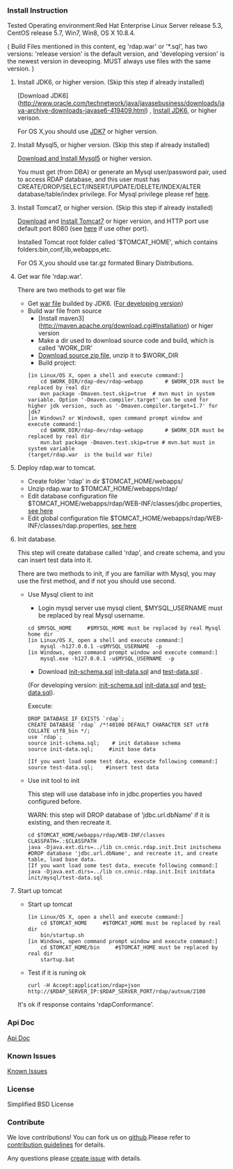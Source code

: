 ### Install Instruction

Tested Operating environment:Red Hat Enterprise Linux Server release 5.3, CentOS release 5.7, Win7, Win8, OS X 10.8.4.

( Build Files mentioned in this content, eg 'rdap.war' or '*.sql', has two versions: 'release version' is the default version, and  'developing version' is the newest version in deveoping. MUST always use files with the same version. )

1. Install JDK6, or higher version. (Skip this step if already installed)
   
   [Download JDK6] (http://www.oracle.com/technetwork/java/javasebusiness/downloads/java-archive-downloads-javase6-419409.html) ,  [Install JDK6](http://www.oracle.com/technetwork/java/javase/install-142943.html), or higher verison.

   For OS X,you should use [JDK7](http://www.oracle.com/technetwork/java/javase/downloads/jdk7-downloads-1880260.html) or higher version.
2. Install Mysql5, or higher version. (Skip this step if already installed)
   
   [Download and Install Mysql5](http://dev.mysql.com/downloads/mysql) or higher version. 
     
   You must get (from DBA) or generate an Mysql user/password pair, used to access RDAP database, and this user must has CREATE/DROP/SELECT/INSERT/UPDATE/DELETE/INDEX/ALTER database/table/index privilege. For Mysql privilege please ref [here](http://dev.mysql.com/doc/refman/5.1/en/grant.html).

3. Install Tomcat7, or higher version. (Skip this step if already installed)

   [Download](http://tomcat.apache.org/download-70.cgi) and [Install Tomcat7](http://tomcat.apache.org/tomcat-7.0-doc/setup.html) or higer version, and HTTP port use default port 8080 (see [here](http://tomcat.apache.org/tomcat-7.0-doc/RUNNING.txt) if use other port). 


    Installed Tomcat root folder called '$TOMCAT_HOME', which contains folders:bin,conf,lib,webapps,etc.
    
    For OS X,you should use tar.gz formated Binary Distributions.

4. Get war file 'rdap.war'. 

   There are two methods to get war file
   * Get [war file](https://github.com/cnnic/rdap/raw/dev/rdap-webapp/build/rdap.war) builded by JDK6. ([For developing version](https://github.com/cnnic/rdap/raw/dev/rdap-webapp/build/rdap.war))
   * Build war file from source
      *  [Install maven3] (http://maven.apache.org/download.cgi#Installation) or higer version
      *  Make a dir used to download source code and build, which is called 'WORK_DIR'
      *  [Download source zip file](https://github.com/cnnic/rdap/archive/dev.zip), unzip it to $WORK_DIR
      *  Build project:
		```
		[in Linux/OS X, open a shell and execute command:]
			cd $WORK_DIR/rdap-dev/rdap-webapp		# $WORK_DIR must be replaced by real dir
			mvn package -Dmaven.test.skip=true	# mvn must in system variable. Option '-Dmaven.compiler.target' can be used for higher jdk version, such as '-Dmaven.compiler.target=1.7' for jdk7
		[in Windows7 or Windows8, open command prompt window and execute command:]
			cd $WORK_DIR/rdap-dev/rdap-webapp		# $WORK_DIR must be replaced by real dir
			mvn.bat package -Dmaven.test.skip=true # mvn.bat must in system variable
		(target/rdap.war  is the build war file)
	
		```
5. Deploy rdap.war to tomcat.
   * Create folder 'rdap' in dir $TOMCAT_HOME/webapps/
   * Unzip rdap.war to $TOMCAT_HOME/webapps/rdap/
   * Edit database configuration file $TOMCAT_HOME/webapps/rdap/WEB-INF/classes/jdbc.properties, [see here](https://github.com/cnnic/rdap/wiki/jdbc.properties)
   * Edit global configuration file $TOMCAT_HOME/webapps/rdap/WEB-INF/classes/rdap.properties, [see here](https://github.com/cnnic/rdap/wiki/rdap.properties)

6. Init database. 
   
   This step will create database called 'rdap', and create schema, and you can insert test data into it. 

   There are two methods to init, if you are familiar with Mysql, you may use the first method, and if not you should use second.
   * Use Mysql client to init
      *  Login mysql server use mysql client, $MYSQL_USERNAME must be replaced by real Mysql username.
     
		```
		cd $MYSQL_HOME     #$MYSQL_HOME must be replaced by real Mysql home dir
		[in Linux/OS X, open a shell and execute command:]
	   		mysql -h127.0.0.1 -u$MYSQL_USERNAME  -p
		[in Windows, open command prompt window and execute command:]
			mysql.exe -h127.0.0.1 -u$MYSQL_USERNAME  -p	
		```
      *  Download [init-schema.sql](https://raw.githubusercontent.com/cnnic/rdap/master/rdap-webapp/src/main/resources/init/mysql/init-schema.sql) [init-data.sql](https://raw.githubusercontent.com/cnnic/rdap/master/rdap-webapp/src/main/resources/init/mysql/init-data.sql) and [test-data.sql](https://raw.githubusercontent.com/cnnic/rdap/master/rdap-webapp/src/main/resources/init/mysql/test-data.sql) . 
      
      	(For developing version: [init-schema.sql](https://raw.githubusercontent.com/cnnic/rdap/dev/rdap-webapp/src/main/resources/init/mysql/init-schema.sql) [init-data.sql](https://raw.githubusercontent.com/cnnic/rdap/dev/rdap-webapp/src/main/resources/init/mysql/init-data.sql) and [test-data.sql](https://raw.githubusercontent.com/cnnic/rdap/dev/rdap-webapp/src/main/resources/init/mysql/test-data.sql)).
      
      	Execute: 
      
	   	```
		DROP DATABASE IF EXISTS `rdap`;
		CREATE DATABASE `rdap` /*!40100 DEFAULT CHARACTER SET utf8 COLLATE utf8_bin */;
		use `rdap`;
	   	source init-schema.sql;    # init database schema
		source init-data.sql;	  #init base data 

		[If you want load some test data, execute following command:]
		source test-data.sql;    #insert test data
	   	```
   * Use init tool to init
     
     This step will use database info in jdbc.properties you haved configured before.
     
     WARN: this step will DROP database of 'jdbc.url.dbName' if it is existing, and then recreate it.
	   
		```
   		cd $TOMCAT_HOME/webapps/rdap/WEB-INF/classes
		CLASSPATH=.:$CLASSPATH
		java -Djava.ext.dirs=../lib cn.cnnic.rdap.init.Init initschema      #DROP database 'jdbc.url.dbName', and recreate it, and create table, load base data.
	   	[If you want load some test data, execute following command:]
		java -Djava.ext.dirs=../lib cn.cnnic.rdap.init.Init initdata  init/mysql/test-data.sql      
	   	```
7. Start up tomcat
   * Start up tomcat
	   
		```
		[in Linux/OS X, open a shell and execute command:]
			cd $TOMCAT_HOME		#$TOMCAT_HOME must be replaced by real dir
			bin/startup.sh
		[in Windows, open command prompt window and execute command:]
			cd $TOMCAT_HOME/bin		#$TOMCAT_HOME must be replaced by real dir
			startup.bat
		```

   * Test if it is runing ok
	   	```
		curl -H Accept:application/rdap+json http://$RDAP_SERVER_IP:$RDAP_SERVER_PORT/rdap/autnum/2100
		```
	It's ok if response contains 'rdapConformance'. 

### Api Doc
[Api Doc](https://github.com/cnnic/rdap/wiki/Api-Doc)
### Known Issues
[Known Issues](https://github.com/cnnic/rdap/wiki/Known%20Issues)
### License
Simplified BSD License
### Contribute
We love contributions! You can fork us on [github](https://github.com/cnnic/rdap).Please refer to [contribution guidelines](https://github.com/cnnic/rdap/wiki/Develop-Guide) for details.


Any questions please [create issue](https://github.com/cnnic/rdap/issues/new) with details.
